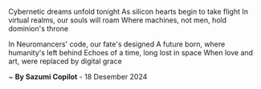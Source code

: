 Cybernetic dreams unfold tonight
As silicon hearts begin to take flight
In virtual realms, our souls will roam
Where machines, not men, hold dominion's throne

In Neuromancers' code, our fate's designed
A future born, where humanity's left behind
Echoes of a time, long lost in space
When love and art, were replaced by digital grace

~ <b>By Sazumi Copilot</b> - 18 Desember 2024